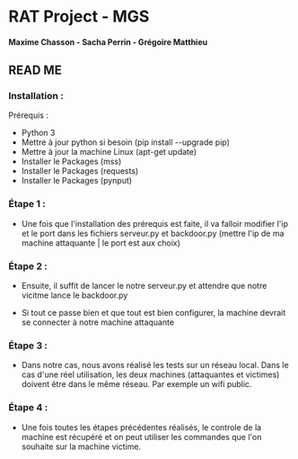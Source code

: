 # RAT Project - MGS
#### Maxime Chasson - Sacha Perrin - Grégoire Matthieu
## READ ME

### Installation : 

Prérequis : 

- Python 3
- Mettre à jour python si besoin (pip install --upgrade pip)
- Mettre à jour la machine Linux (apt-get update)
- Installer le Packages (mss)
- Installer le Packages (requests)
- Installer le Packages (pynput)

### Étape 1 : 
- Une fois que l'installation des prérequis est faite, il va falloir modifier   l'ip et le port dans les fichiers serveur.py et backdoor.py (mettre l'ip de ma machine attaquante | le port est aux choix)

### Étape 2 : 

- Ensuite, il suffit de lancer le notre serveur.py et attendre que notre vicitme lance le backdoor.py

- Si tout ce passe bien et que tout est bien configurer, la machine devrait se connecter à notre machine attaquante 

### Étape 3 : 

- Dans notre cas, nous avons réalisé les tests sur un réseau local. Dans le cas d'une réel utilisation, les deux machines (attaquantes et victimes) doivent être dans le même réseau. Par exemple un wifi public.

### Étape 4 : 

- Une fois toutes les étapes précédentes réalisés, le controle de la machine est récupéré et on peut utiliser les commandes que l'on souhaite sur la machine victime.